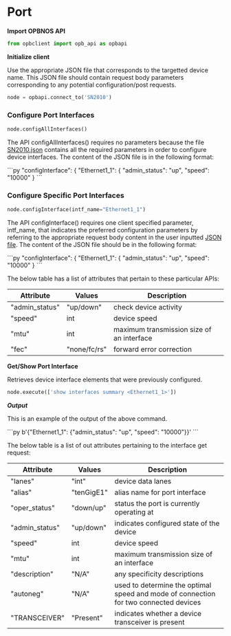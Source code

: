 # Port

<strong>Import OPBNOS API</strong>

```py
from opbclient import opb_api as opbapi
```

<strong>Initialize client</strong>
<p>Use the appropriate JSON file that corresponds to the targetted device name. This JSON file should contain request body parameters corresponding to any potential configuration/post requests.</p>

```py
node = opbapi.connect_to('SN2010')
```

### Configure Port Interfaces

```py
node.configAllInterfaces()
```

<p> The API configAllInterfaces() requires no parameters because the file <a href="http://127.0.0.1:8000/configJSON/">SN2010.json</a> contains all the required parameters in order to configure device interfaces. The content of the JSON file is in the following format:</p>
```py
        "configInterface": {
                "Ethernet1_1": {
                        "admin_status": "up",
                        "speed": "10000"
                }
```

### Configure Specific Port Interfaces

```py
node.configInterface(intf_name="Ethernet1_1")
```

<p> The API configInterface() requires one client specified parameter, intf_name, that indicates the preferred configuration parameters by referring to the appropriate request body content in the user inputted <a href="http://127.0.0.1:8000/configJSON/">JSON file</a>. The content of the JSON file should be in the following format:</p>
```py
        "configInterface": {
                "Ethernet1_1": {
                        "admin_status": "up",
                        "speed": "10000"
                }
```

<p> The below table has a list of attributes that pertain to these particular APIs: </p>
<table>
 <tbody>
  <thead>
    <tr>
      <th>Attribute</th>
      <th>Values</th>
      <th>Description</th>
    </tr>
  </thead>
  <tbody>
    <tr>
      <td>"admin_status"</td>
      <td>"up/down"</td>
      <td>check device activity</td>
    </tr>
    <tr>
      <td>"speed"</td>
      <td>int</td>
      <td>device speed</td>
    </tr>
    <tr>
      <td>"mtu"</td>
      <td>int</td>
      <td>maximum transmission size of an interface</td>
    </tr>
    <tr>
      <td>"fec"</td>
      <td>"none/fc/rs"</td>
      <td>forward error correction</td>
    </tr>
  </tbody>
</table>

<strong>Get/Show Port Interface</strong>
<p>Retrieves device interface elements that were previously configured.</p>

```py
node.execute(['show interfaces summary <Ethernet1_1>'])
```

<em><strong>Output</strong></em>
<p> This is an example of the output of the above command.</p>
```py
b'{"Ethernet1_1": {"admin_status": "up", "speed": "10000"}}'
```
<p> The below table is a list of out attributes pertaining to the interface get request:</p>
<table>
  <thead>
    <tr>
      <th>Attribute</th>
      <th>Values</th>
      <th>Description</th>
    </tr>
  </thead>
  <tbody>
    <tr>
      <td>"lanes"</td>
      <td>"int"</td>
      <td>device data lanes</td>
    </tr>
    <tr>
      <td>"alias"</td>
      <td>"tenGigE1"</td>
      <td>alias name for port interface</td>
    </tr>
    <tr>
      <td>"oper_status"</td>
      <td>"down/up"</td>
      <td>status the port is currently operating at</td>
    </tr>
    <tr>
      <td>"admin_status"</td>
      <td>"up/down"</td>
      <td>indicates configured state of the device</td>
    </tr>
    <tr>
      <td>"speed"</td>
      <td>int</td>
      <td>device speed</td>
    </tr>
    <tr>
      <td>"mtu"</td>
      <td>int</td>
      <td>maximum transmission size of an interface</td>
    </tr>
    <tr>
      <td>"description"</td>
      <td>"N/A"</td>
      <td>any specificity descriptions</td>
    </tr>
    <tr>
      <td>"autoneg"</td>
      <td>"N/A"</td>
      <td>used to determine the optimal speed and mode of connection for two connected devices</td>
    </tr>
    <tr>
      <td>"TRANSCEIVER"</td>
      <td>"Present"</td>
      <td>indicates whether a device transceiver is present</td>
    </tr>
  </tbody>
</table>
